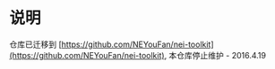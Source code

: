 # 说明

仓库已迁移到 [https://github.com/NEYouFan/nei-toolkit](https://github.com/NEYouFan/nei-toolkit), 本仓库停止维护 - 2016.4.19
